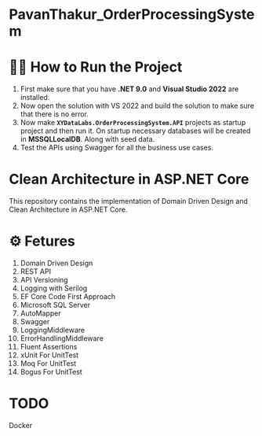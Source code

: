 # PavanThakur_OrderProcessingSystem

<!---
# 🔥 Attention!!

**Currently, UnitTest and Docker task is inprogress. It will be completed shortly.

Note : Currently Swapper APIs when clicked on Execute are not showing output on browser UI, but the response is getting logged using serilog. 
It can be checked inside PavanThakur_OrderProcessingSystem\logs\ folder.
-->

# 🏃‍♂️ How to Run the Project
  1. First make sure that you have **.NET 9.0** and **Visual Studio 2022** are installed.
  2. Now open the solution with VS 2022 and build the solution to make sure that there is no error.
  3. Now make **`XYDataLabs.OrderProcessingSystem.API`** projects as startup project and then run it. On startup necessary databases will be created in **MSSQLLocalDB**. Along with seed data.
  4. Test the APIs using Swagger for all the business use cases.

# Clean Architecture in ASP.NET Core
This repository contains the implementation of Domain Driven Design and Clean Architecture in ASP.NET Core.

# ⚙️ Fetures
1. Domain Driven Design
2. REST API
3. API Versioning
4. Logging with Serilog
5. EF Core Code First Approach 
5. Microsoft SQL Server
7. AutoMapper
8. Swagger 
9. LoggingMiddleware 
10. ErrorHandlingMiddleware
11. Fluent Assertions
12. xUnit For UnitTest
13. Moq For UnitTest
14. Bogus For UnitTest

# TODO
Docker
